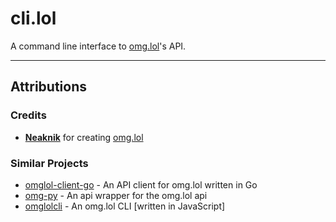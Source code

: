 # cli.lol

A command line interface to [omg.lol](https://omg.lol)'s API.

---

## Attributions

### Credits

- [**Neaknik**](https://neatnik.net) for creating [omg.lol](https://omg.lol)

### Similar Projects

- [omglol-client-go](https://github.com/ejstreet/omglol-client-go)
  \- An API client for omg.lol written in Go
- [omg-py](https://github.com/tildezero/omg-py)
  \- An api wrapper for the omg.lol api
- [omglolcli](https://github.com/rknightuk/omglolcli)
  \- An omg.lol CLI [written in JavaScript]

